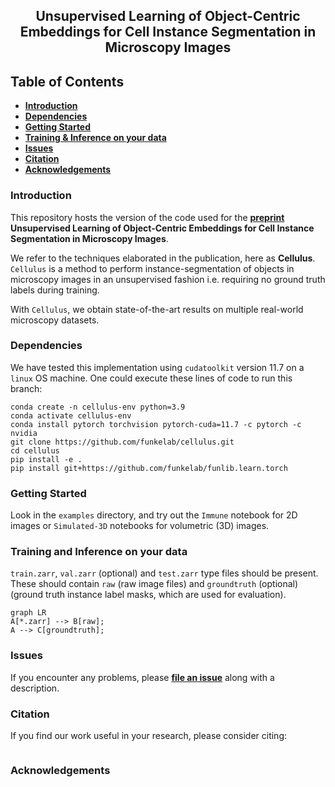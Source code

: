 <h2 align="center">Unsupervised Learning of Object-Centric Embeddings  for Cell Instance
Segmentation in Microscopy Images</h2>

## Table of Contents

- **[Introduction](#introduction)**
- **[Dependencies](#dependencies)**
- **[Getting Started](#getting-started)**
- **[Training & Inference on your data](#training-and-inference-on-your-data)**
- **[Issues](#issues)**
- **[Citation](#citation)**
- **[Acknowledgements](#acknowledgements)**


### Introduction
This repository hosts the version of the code used for the **[preprint]()** **Unsupervised Learning of Object-Centric Embeddings for Cell Instance
Segmentation in Microscopy Images**. 

We refer to the techniques elaborated in the publication, here as **Cellulus**. `Cellulus` is a method to perform instance-segmentation of objects in microscopy images in an unsupervised fashion i.e. requiring no ground truth labels during training. 

With `Cellulus`, we obtain state-of-the-art results on multiple real-world microscopy datasets. 

### Dependencies 
We have tested this implementation using `cudatoolkit` version 11.7 on a `linux` OS machine. 
One could execute these lines of code to run this branch:

```
conda create -n cellulus-env python=3.9
conda activate cellulus-env
conda install pytorch torchvision pytorch-cuda=11.7 -c pytorch -c nvidia
git clone https://github.com/funkelab/cellulus.git
cd cellulus
pip install -e .
pip install git+https://github.com/funkelab/funlib.learn.torch
```

### Getting Started

Look in the `examples` directory,  and try out the `Immune` notebook for 2D images or `Simulated-3D` notebooks for volumetric (3D) images. 

### Training and Inference on your data
   
`train.zarr`, `val.zarr` (optional) and `test.zarr` type files should be present.
These should contain `raw` (raw image files) and `groundtruth` (optional) (ground truth instance label masks, which are used for evaluation).

```mermaid
graph LR
A[*.zarr] --> B[raw];
A --> C[groundtruth];
```

### Issues

If you encounter any problems, please **[file an issue]** along with a description.

[file an issue]: https://github.com/funkelab/cellulus/issues


### Citation

If you find our work useful in your research, please consider citing:

```bibtex

```




### Acknowledgements

